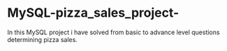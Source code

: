 # MySQL-pizza_sales_project-
In this MySQL project i have solved from basic to advance level questions determining pizza sales. 
